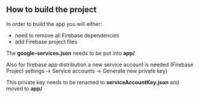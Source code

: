 ## How to build the project

In order to build the app you will either:
- need to remove all Firebase dependencies 
- add Firebase project files

The **google-services.json** needs to be put into **app/**

Also for firebase app distribution a new service account is needed 
(Firebase Project settings -> Service accounts -> Generate new private key)

This private key needs to be renamed to **serviceAccountKey.json** and moved to **app/**